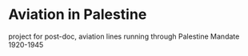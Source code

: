 # Aviation in Palestine

project for post-doc, aviation lines running through Palestine Mandate 1920-1945


